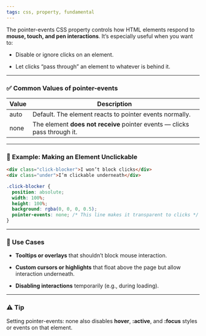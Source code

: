 ```yaml
---
tags: css, property, fundamental
---
```


The pointer-events CSS property controls how HTML elements respond to **mouse, touch, and pen interactions**. It’s especially useful when you want to:

- Disable or ignore clicks on an element.
    
- Let clicks “pass through” an element to whatever is behind it.
    

---

### **✅ Common Values of pointer-events**

|**Value**|**Description**|
|---|---|
|auto|Default. The element reacts to pointer events normally.|
|none|The element **does not receive** pointer events — clicks pass through it.|

---

### **🧪 Example: Making an Element Unclickable**

```html
<div class="click-blocker">I won’t block clicks</div>
<div class="under">I’m clickable underneath</div>
```

```css
.click-blocker {
  position: absolute;
  width: 100%;
  height: 100%;
  background: rgba(0, 0, 0, 0.5);
  pointer-events: none; /* This line makes it transparent to clicks */
}
```

---

### **🧠 Use Cases**

- **Tooltips or overlays** that shouldn’t block mouse interaction.
    
- **Custom cursors or highlights** that float above the page but allow interaction underneath.
    
- **Disabling interactions** temporarily (e.g., during loading).
    

---

### **⚠️ Tip**

  
Setting pointer-events: none also disables **hover**, **:active**, and **:focus** styles or events on that element.
